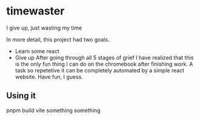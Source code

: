 # timewaster
I give up, just wasting my time

In more detail, this project had two goals.
- Learn some react
- Give up
After going through all 5 stages of grief I have realized that this is the only fun thing I can do on the chromebook after finishing work. A task so repetetive it can be completely automated by a simple react website. Have fun, I guess.

## Using it
pnpm build vite something something
